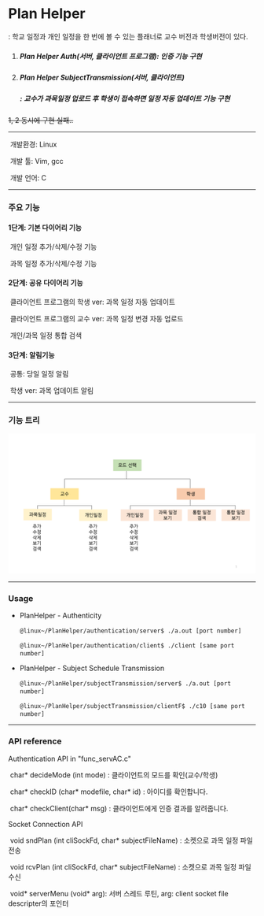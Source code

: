 # Plan Helper

: 학교 일정과 개인 일정을 한 번에 볼 수 있는 플래너로 교수 버전과 학생버전이 있다.

1. ##### Plan Helper Auth(서버, 클라이언트 프로그램): 인증 기능 구현

2. ##### Plan Helper SubjectTransmission(서버, 클라이언트)

   ##### : 교수가 과목일정 업로드 후 학생이 접속하면 일정 자동 업데이트 기능 구현

~~1, 2 동시에 구현 실패..~~

------

​	개발환경: Linux

​	개발 툴: Vim, gcc

​	개발 언어: C

------

### 주요 기능

#### 	1단계: 기본 다이어리 기능

​		개인 일정 추가/삭제/수정 기능

​		과목 일정 추가/삭제/수정 기능

#### 	2단계: 공유 다이어리 기능

​		클라이언트 프로그램의 학생 ver: 과목 일정 자동 업데이트

​		클라이언트 프로그램의 교수 ver: 과목 일정 변경 자동 업로드

​		개인/과목 일정 통합 검색

#### 	3단계: 알림기능

​		공통: 당일 일정 알림

​		학생 ver: 과목 업데이트 알림

------

### 기능 트리

![functionTree](./functionTree.png)

------

### Usage

- PlanHelper - Authenticity

  ```
  @linux~/PlanHelper/authentication/server$ ./a.out [port number]
  ```

  ```
  @linux~/PlanHelper/authentication/client$ ./client [same port number]
  ```



- PlanHelper - Subject Schedule Transmission

  ```
  @linux~/PlanHelper/subjectTransmission/server$ ./a.out [port number]
  ```

  ```
  @linux~/PlanHelper/subjectTransmission/clientF$ ./c10 [same port number]
  ```

  

------

### API reference

Authentication API in "func_servAC.c"

​	char* decideMode (int mode) : 클라이언트의 모드를 확인(교수/학생)

​	char* checkID (char* modefile, char* id) : 아이디를 확인합니다.

​	char* checkClient(char* msg) : 클라이언트에게 인증 결과를 알려줍니다.

Socket Connection API

​	void sndPlan (int cliSockFd, char* subjectFileName) : 소켓으로 과목 일정 파일 전송

​	void rcvPlan (int cliSockFd, char* subjectFileName) : 소켓으로 과목 일정 파일 수신

​	void* serverMenu (void* arg): 서버 스레드 루틴, arg: client socket file descripter의 포인터



